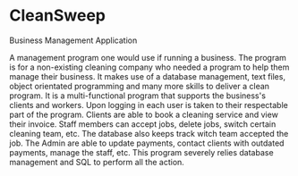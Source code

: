 # CleanSweep
Business Management Application

A management program one would use if running a business. The program is for a non-existing cleaning company who needed a program to help them manage their business. It makes use of a database management, text files, object orientated programming and many more skills to deliver a clean program. It is a multi-functional program that supports the business's clients and workers. Upon logging in each user is taken to their respectable part of the program. Clients are able to book a cleaning service and view their invoice. Staff members can accept jobs, delete jobs, switch certain cleaning team, etc. The database also keeps track witch team accepted the job. The Admin are able to update payments, contact clients with outdated payments, manage the staff, etc. This program severely relies database management and SQL to perform all the action.

